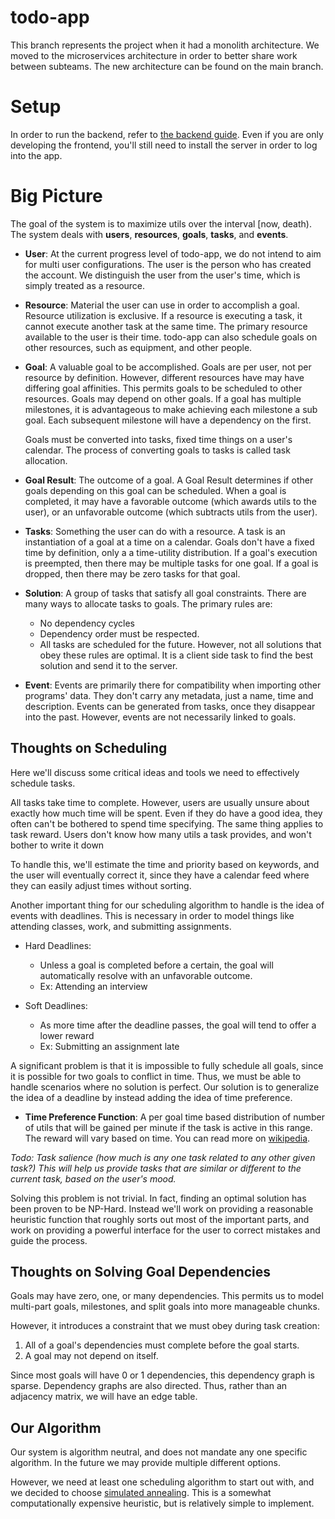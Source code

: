 # todo-app

This branch represents the project when it had a monolith architecture.
We moved to the microservices architecture in order to better share work between subteams.
The new architecture can be found on the main branch.

# Setup

In order to run the backend, refer to [the backend guide](./backend/README.md).
Even if you are only developing the frontend, you'll still need to install the server in order to log into the app.

# Big Picture
The goal of the system is to maximize utils over the interval [now, death).
The system deals with **users**, **resources**, **goals**, **tasks**, and **events**.

* **User**: At the current progress level of todo-app, we do not intend to aim for multi user configurations.
    The user is the person who has created the account. 
    We distinguish the user from the user's time, which is simply treated as a resource.

* **Resource**: Material the user can use in order to accomplish a goal.
    Resource utilization is exclusive.
    If a resource is executing a task, it cannot execute another task at the same time.
    The primary resource available to the user is their time. 
    todo-app can also schedule goals on other resources, such as equipment,  and other people.

* **Goal**: A valuable goal to be accomplished.
    Goals are per user, not per resource by definition.
    However, different resources have may have differing goal affinities.
    This permits goals to be scheduled to other resources.
    Goals may depend on other goals.
    If a goal has multiple milestones, it is advantageous to make achieving each milestone a sub goal.
    Each subsequent milestone will have a dependency on the first.

    Goals must be converted into tasks, fixed time things on a user's calendar.
    The process of converting goals to tasks is called task allocation.


* **Goal Result**: The outcome of a goal.
    A Goal Result determines if other goals depending on this goal can be scheduled.
    When a goal is completed, it may have a favorable outcome (which awards utils to the user), 
    or an unfavorable outcome (which subtracts utils from the user).

* **Tasks**: Something the user can do with a resource.
    A task is an instantiation of a goal at a time on a calendar.
    Goals don't have a fixed time by definition, only a a time-utility distribution.
    If a goal's execution is preempted, then there may be multiple tasks for one goal.
    If a goal is dropped, then there may be zero tasks for that goal.

* **Solution**: A group of tasks that satisfy all goal constraints.
    There are many ways to allocate tasks to goals.
    The primary rules are:
    * No dependency cycles
    * Dependency order must be respected.
    * All tasks are scheduled for the future.
    However, not all solutions that obey these rules are optimal.
    It is a client side task to find the best solution and send it to the server.

* **Event**: Events are primarily there for compatibility when importing other programs' data. 
    They don't carry any metadata, just a name, time and description.
    Events can be generated from tasks, once they disappear into the past.
    However, events are not necessarily linked to goals.

## Thoughts on Scheduling
Here we'll discuss some critical ideas and tools we need to effectively schedule tasks.

All tasks take time to complete. 
However, users are usually unsure about exactly how much time will be spent.
Even if they do have a good idea, they often can't be bothered to spend time specifying.
The same thing applies to task reward. Users don't know how many utils a task provides, 
and won't bother to write it down

To handle this, we'll estimate the time and priority based on keywords, 
and the user will eventually correct it, since they have a calendar feed where they can easily 
adjust times without sorting.

Another important thing for our scheduling algorithm to handle is the idea of events with deadlines.
This is necessary in order to model things like attending classes, work, and submitting assignments.

* Hard Deadlines:
  * Unless a goal is completed before a certain, the goal will automatically resolve with an unfavorable outcome.
  * Ex: Attending an interview

* Soft Deadlines:
  * As more time after the deadline passes, the goal will tend to offer a lower reward
  * Ex: Submitting an assignment late

A significant problem is that it is impossible to fully schedule all goals, since it is possible for two goals to conflict in time. 
Thus, we must be able to handle scenarios where no solution is perfect.
Our solution is to generalize the idea of a deadline by instead adding the idea of time preference.

* **Time Preference Function**: A per goal time based distribution of number of utils that 
    will be gained per minute if the task is active in this range.
    The reward will vary based on time.
    You can read more on [wikipedia]( https://en.wikipedia.org/wiki/Time-utility_function ).

*Todo: Task salience (how much is any one task related to any other given task?)*
*This will help us provide tasks that are similar or different to the current task, based on the user's mood.*

Solving this problem is not trivial. 
In fact, finding an optimal solution has been proven to be NP-Hard.
Instead we'll work on providing a reasonable heuristic function that roughly sorts out most of the important parts, 
and work on providing a powerful interface for the user to correct mistakes and guide the process. 

## Thoughts on Solving Goal Dependencies

Goals may have zero, one, or many dependencies. 
This permits us to model multi-part goals, milestones, and split goals into more manageable chunks.

However, it introduces a constraint that we must obey during task creation:
1. All of a goal's dependencies must complete before the goal starts.
2. A goal may not depend on itself.

Since most goals will have 0 or 1 dependencies, this dependency graph is sparse.
Dependency graphs are also directed.
Thus, rather than an adjacency matrix, we will have an edge table.

## Our Algorithm

Our system is algorithm neutral, and does not mandate any one specific algorithm.
In the future we may provide multiple different options.

However, we need at least one scheduling algorithm to start out with, and we decided to choose [simulated annealing]( https://en.wikipedia.org/wiki/Simulated_annealing ).
This is a somewhat computationally expensive heuristic, but is relatively simple to implement.














